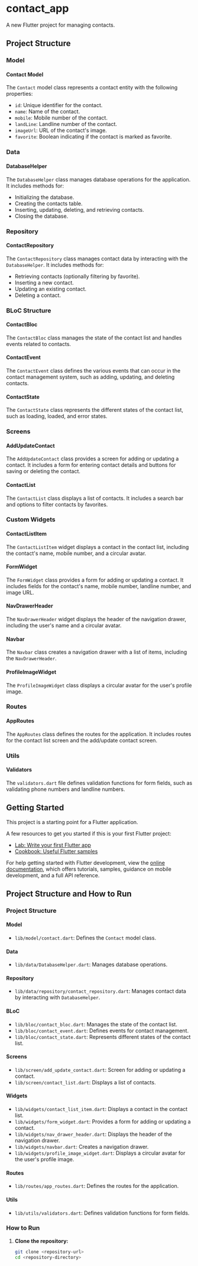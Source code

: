 # contact_app

A new Flutter project for managing contacts.

## Project Structure

### Model

#### Contact Model

The `Contact` model class represents a contact entity with the following properties:
- `id`: Unique identifier for the contact.
- `name`: Name of the contact.
- `mobile`: Mobile number of the contact.
- `landLine`: Landline number of the contact.
- `imageUrl`: URL of the contact's image.
- `favorite`: Boolean indicating if the contact is marked as favorite.

### Data

#### DatabaseHelper

The `DatabaseHelper` class manages database operations for the application. It includes methods for:
- Initializing the database.
- Creating the contacts table.
- Inserting, updating, deleting, and retrieving contacts.
- Closing the database.

### Repository

#### ContactRepository

The `ContactRepository` class manages contact data by interacting with the `DatabaseHelper`. It includes methods for:
- Retrieving contacts (optionally filtering by favorite).
- Inserting a new contact.
- Updating an existing contact.
- Deleting a contact.

### BLoC Structure

#### ContactBloc

The `ContactBloc` class manages the state of the contact list and handles events related to contacts.

#### ContactEvent

The `ContactEvent` class defines the various events that can occur in the contact management system, such as adding, updating, and deleting contacts.

#### ContactState

The `ContactState` class represents the different states of the contact list, such as loading, loaded, and error states.

### Screens

#### AddUpdateContact

The `AddUpdateContact` class provides a screen for adding or updating a contact. It includes a form for entering contact details and buttons for saving or deleting the contact.

#### ContactList

The `ContactList` class displays a list of contacts. It includes a search bar and options to filter contacts by favorites.

### Custom Widgets

#### ContactListItem

The `ContactListItem` widget displays a contact in the contact list, including the contact's name, mobile number, and a circular avatar.

#### FormWidget

The `FormWidget` class provides a form for adding or updating a contact. It includes fields for the contact's name, mobile number, landline number, and image URL.

#### NavDrawerHeader

The `NavDrawerHeader` widget displays the header of the navigation drawer, including the user's name and a circular avatar.

#### Navbar

The `Navbar` class creates a navigation drawer with a list of items, including the `NavDrawerHeader`.

#### ProfileImageWidget

The `ProfileImageWidget` class displays a circular avatar for the user's profile image.

### Routes

#### AppRoutes

The `AppRoutes` class defines the routes for the application. It includes routes for the contact list screen and the add/update contact screen.

### Utils

#### Validators

The `validators.dart` file defines validation functions for form fields, such as validating phone numbers and landline numbers.

## Getting Started

This project is a starting point for a Flutter application.

A few resources to get you started if this is your first Flutter project:

- [Lab: Write your first Flutter app](https://docs.flutter.dev/get-started/codelab)
- [Cookbook: Useful Flutter samples](https://docs.flutter.dev/cookbook)

For help getting started with Flutter development, view the
[online documentation](https://docs.flutter.dev/), which offers tutorials,
samples, guidance on mobile development, and a full API reference.

## Project Structure and How to Run

### Project Structure

#### Model
- `lib/model/contact.dart`: Defines the `Contact` model class.

#### Data
- `lib/data/DatabaseHelper.dart`: Manages database operations.

#### Repository
- `lib/data/repository/contact_repository.dart`: Manages contact data by interacting with `DatabaseHelper`.

#### BLoC
- `lib/bloc/contact_bloc.dart`: Manages the state of the contact list.
- `lib/bloc/contact_event.dart`: Defines events for contact management.
- `lib/bloc/contact_state.dart`: Represents different states of the contact list.

#### Screens
- `lib/screen/add_update_contact.dart`: Screen for adding or updating a contact.
- `lib/screen/contact_list.dart`: Displays a list of contacts.

#### Widgets
- `lib/widgets/contact_list_item.dart`: Displays a contact in the contact list.
- `lib/widgets/form_widget.dart`: Provides a form for adding or updating a contact.
- `lib/widgets/nav_drawer_header.dart`: Displays the header of the navigation drawer.
- `lib/widgets/navbar.dart`: Creates a navigation drawer.
- `lib/widgets/profile_image_widget.dart`: Displays a circular avatar for the user's profile image.

#### Routes
- `lib/routes/app_routes.dart`: Defines the routes for the application.

#### Utils
- `lib/utils/validators.dart`: Defines validation functions for form fields.

### How to Run

1. **Clone the repository:**
   ```sh
   git clone <repository-url>
   cd <repository-directory>